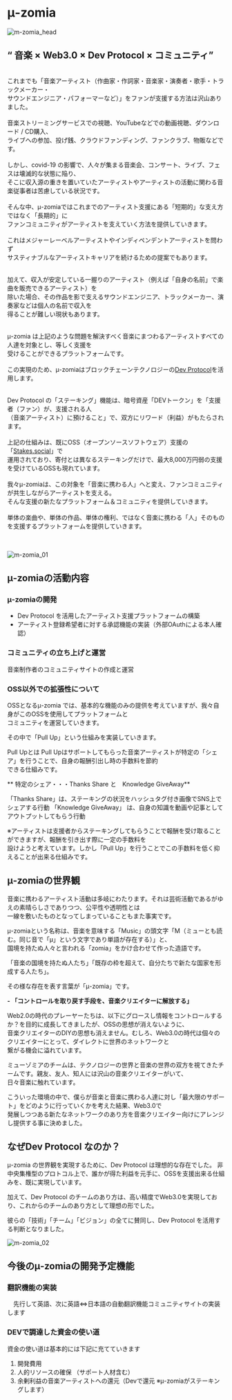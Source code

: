 
# μ-zomia
  
![m-zomia_head](https://user-images.githubusercontent.com/87135383/127441601-32075f68-d081-4ceb-9e26-e5aadfe151ae.jpg)

## “ 音楽 × Web3.0 × Dev Protocol × コミュニティ”  <br>

<br>
これまでも「音楽アーティスト（作曲家・作詞家・音楽家・演奏者・歌手・トラックメーカー・<br>
サウンドエンジニア・パフォーマーなど）」をファンが支援する方法は沢山ありました。<br>
<br>
音楽ストリーミングサービスでの視聴、YouTubeなどでの動画視聴、ダウンロード / CD購入、<br>
ライブへの参加、投げ銭、クラウドファンディング、ファンクラブ、物販などです。<br>
<br>
しかし、covid-19 の影響で、人々が集まる音楽会、コンサート、ライブ、フェスは壊滅的な状態に陥り、<br>
そこに収入源の重きを置いていたアーティストやアーティストの活動に関わる音楽従事者は苦慮している状況です。<br>
<br>
そんな中、μ-zomiaではこれまでのアーティスト支援にある「短期的」な支え方ではなく「長期的」に<br>
ファンコミュニティがアーティストを支えていく方法を提供していきます。<br>
<br>
これはメジャーレーベルアーティストやインディペンデントアーティストを問わず<br>
サスティナブルなアーティストキャリアを続けるための提案でもあります。<br>
<br>

加えて、収入が安定している一握りのアーティスト（例えば「自身の名前」で楽曲を販売できるアーティスト）を<br>
除いた場合、その作品を影で支えるサウンドエンジニア、トラックメーカー、演奏家などは個人の名前で収入を<br>
得ることが難しい現状もあります。<br>
<br>

μ-zomia は上記のような問題を解決すべく音楽にまつわるアーティストすべての人達を対象とし、等しく支援を<br>
受けることができるプラットフォームです。<br>
<br>
この実現のため、μ-zomiaはブロックチェーンテクノロジーの[Dev Protocol](https://devprotocol.xyz/)を活用します。<br>
<br>

Dev Protocol の「ステーキング」機能は、暗号資産「DEVトークン」を「支援者（ファン）が、支援される人<br>
（音楽アーティスト）に預けること」で、双方にリワード（利益）がもたらされます。<br>
<br>
上記の仕組みは、既にOSS（オープンソースソフトウェア）支援の「[Stakes.social](https://stakes.social/)」で<br>
運用されており、寄付とは異なるステーキングだけで、最大8,000万円弱の支援を受けているOSSも現れています。<br>
<br>
我々μ-zomiaは、この対象を「音楽に携わる人」へと変え、ファンコミュニティが共生しながらアーティストを支える。<br>
そんな支援の新たなプラットフォーム＆コミュニティを提供していきます。<br>
<br>
単体の楽曲や、単体の作品、単体の権利、ではなく音楽に携わる「人」そのものを支援するプラットフォームを提供していきます。<br>
<br>
<br>
 
![m-zomia_01](https://user-images.githubusercontent.com/87135383/127442569-1e0f2076-035a-49b4-bf1d-08a652f3d6bc.jpg)


## μ-zomiaの活動内容

### μ-zomiaの開発
 - Dev Protocol を活用したアーティスト支援プラットフォームの構築
 - アーティスト登録希望者に対する承認機能の実装（外部OAuthによる本人確認）
 
### コミュニティの立ち上げと運営

音楽制作者のコミュニティサイトの作成と運営

### OSS以外での拡張性について
OSSとなるμ-zomia では、基本的な機能のみの提供を考えていますが、我々自身がこのOSSを使用してプラットフォームと<br>
コミュニティを運営していきます。

その中で「Pull Up」という仕組みを実装していきます。

Pull Upとは
Pull Upはサポートしてもらった音楽アーティストが特定の「シェア」を行うことで、自身の報酬引出し時の手数料を節約<br>
できる仕組みです。

** 特定のシェア・・・Thanks Share と　Knowledge GiveAway**

「Thanks Share」は、ステーキングの状況をハッシュタグ付き画像でSNS上でシェアする行動
「Knowledge GiveAway」 は、自身の知識を動画や記事としてアウトプットしてもらう行動  

※アーティストは支援者からステーキングしてもらうことで報酬を受け取ることができますが、報酬を引き出す際に一定の手数料を<br>
設けようと考えています。しかし「Pull Up」を行うことでこの手数料を低く抑えることが出来る仕組みです。

## μ-zomiaの世界観　

音楽に携わるアーティスト活動は多岐にわたります。それは芸術活動であるがゆえの素晴らしさでありつつ、公平性や透明性とは<br>
一線を敷いたものとなってしまっていることもまた事実です。

μ-zomiaという名称は、音楽を意味する「Music」の頭文字「M（ミューとも読む。同じ音で「μ」という文字であり単語が存在する）」と、<br>
国境を持たぬ人々と言われる「zomia」をかけ合わせて作った造語です。


「音楽の国境を持たぬ人たち」「既存の枠を超えて、自分たちで新たな国家を形成する人たち」。

その様な存在を表す言葉が「μ-zomia」です。  
  
**- 「コントロールを取り戻す手段を、音楽クリエイターに解放する」**

Web2.0の時代のプレーヤーたちは、以下にグロースし情報をコントロールするか？を目的に成長してきましたが、OSSの思想が消えないように、<br>
音楽クリエイターのDIYの思想も消えません。むしろ、Web3.0の時代は個々のクリエイターにとって、ダイレクトに世界のネットワークと<br>
繋がる機会に溢れています。

ミューゾミアのチームは、テクノロジーの世界と音楽の世界の双方を視てきたチームです。親友、友人、知人には沢山の音楽クリエイターがいて、<br>
日々音楽に触れています。

こういった環境の中で、僕らが音楽と音楽に携わる人達に対し「最大限のサポート」をどのように行っていくかを考えた結果、Web3.0で<br>
発展しつつある新たなネットワークのあり方を音楽クリエイター向けにアレンジし提供する事に決めました。

## なぜDev Protocol なのか？  

μ-zomia の世界観を実現するために、Dev Protocol は理想的な存在でした。
非中央集権型のプロトコル上で、誰かが得た利益を元手に、OSSを支援出来る仕組みを、既に実現しています。

加えて、Dev Protocol のチームのあり方は、高い精度でWeb3.0を実現しており、これからのチームのあり方として理想の形でした。

彼らの「技術」「チーム」「ビジョン」の全てに賛同し、Dev Protocol を活用する判断となりました。

![m-zomia_02](https://user-images.githubusercontent.com/87135383/127444187-c73bf40b-6961-4dc5-b022-4d5d5af32df2.jpg)

## 今後のμ-zomiaの開発予定機能

### 翻訳機能の実装
　先行して英語、次に英語⇔日本語の自動翻訳機能コミュニティサイトの実装します
 
### DEVで調達した資金の使い道

資金の使い道は基本的には下記に充てていきます 　
1. 開発費用 　
2. 人的リソースの確保 （サポート人材含む）
3. 余剰利益の音楽アーティストへの還元（Devで還元 ※μ-zomiaがステーキングします）


